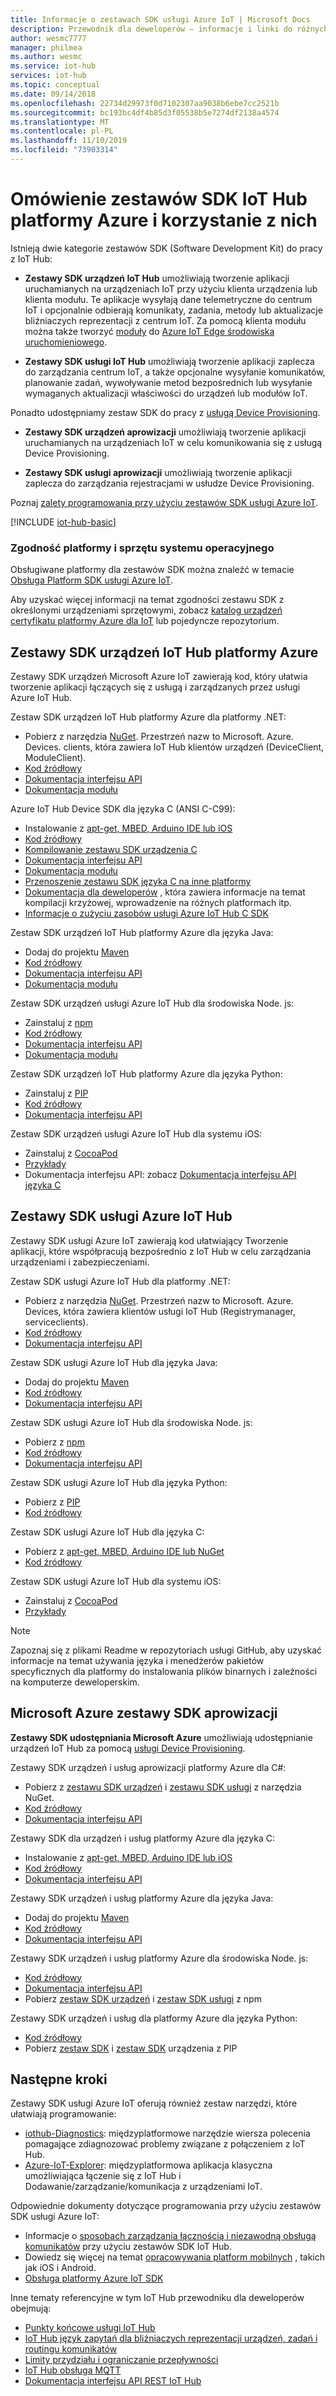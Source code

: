 ```yaml
---
title: Informacje o zestawach SDK usługi Azure IoT | Microsoft Docs
description: Przewodnik dla deweloperów — informacje i linki do różnych zestawów SDK urządzeń i usług Azure IoT, których można użyć do kompilowania aplikacji urządzeń i aplikacji zaplecza.
author: wesmc7777
manager: philmea
ms.author: wesmc
ms.service: iot-hub
services: iot-hub
ms.topic: conceptual
ms.date: 09/14/2018
ms.openlocfilehash: 22734d29973f0d7102307aa9038b6ebe7cc2521b
ms.sourcegitcommit: bc193bc4df4b85d3f05538b5e7274df2138a4574
ms.translationtype: MT
ms.contentlocale: pl-PL
ms.lasthandoff: 11/10/2019
ms.locfileid: "73903314"
---
```

# <a name="understand-and-use-azure-iot-hub-sdks"></a>Omówienie zestawów SDK IoT Hub platformy Azure i korzystanie z nich

Istnieją dwie kategorie zestawów SDK (Software Development Kit) do pracy z IoT Hub:

* **Zestawy SDK urządzeń IoT Hub** umożliwiają tworzenie aplikacji uruchamianych na urządzeniach IoT przy użyciu klienta urządzenia lub klienta modułu. Te aplikacje wysyłają dane telemetryczne do centrum IoT i opcjonalnie odbierają komunikaty, zadania, metody lub aktualizacje bliźniaczych reprezentacji z centrum IoT.  Za pomocą klienta modułu można także tworzyć [moduły](../iot-edge/iot-edge-modules.md) do [Azure IoT Edge środowiska uruchomieniowego](../iot-edge/about-iot-edge.md).

* **Zestawy SDK usługi IoT Hub** umożliwiają tworzenie aplikacji zaplecza do zarządzania centrum IoT, a także opcjonalne wysyłanie komunikatów, planowanie zadań, wywoływanie metod bezpośrednich lub wysyłanie wymaganych aktualizacji właściwości do urządzeń lub modułów IoT.

Ponadto udostępniamy zestaw SDK do pracy z [usługą Device Provisioning](../iot-dps/about-iot-dps.md).
* **Zestawy SDK urządzeń aprowizacji** umożliwiają tworzenie aplikacji uruchamianych na urządzeniach IoT w celu komunikowania się z usługą Device Provisioning.

* **Zestawy SDK usługi aprowizacji** umożliwiają tworzenie aplikacji zaplecza do zarządzania rejestracjami w usłudze Device Provisioning.

Poznaj [zalety programowania przy użyciu zestawów SDK usługi Azure IoT](https://azure.microsoft.com/blog/benefits-of-using-the-azure-iot-sdks-in-your-azure-iot-solution/).

[!INCLUDE [iot-hub-basic](../../includes/iot-hub-basic-partial.md)]


### <a name="os-platform-and-hardware-compatibility"></a>Zgodność platformy i sprzętu systemu operacyjnego

Obsługiwane platformy dla zestawów SDK można znaleźć w temacie [Obsługa Platform SDK usługi Azure IoT](iot-hub-device-sdk-platform-support.md).

Aby uzyskać więcej informacji na temat zgodności zestawu SDK z określonymi urządzeniami sprzętowymi, zobacz [katalog urządzeń certyfikatu platformy Azure dla IoT](https://catalog.azureiotsolutions.com/) lub pojedyncze repozytorium.

## <a name="azure-iot-hub-device-sdks"></a>Zestawy SDK urządzeń IoT Hub platformy Azure

Zestawy SDK urządzeń Microsoft Azure IoT zawierają kod, który ułatwia tworzenie aplikacji łączących się z usługą i zarządzanych przez usługi Azure IoT Hub.

Zestaw SDK urządzeń IoT Hub platformy Azure dla platformy .NET: 

* Pobierz z narzędzia [NuGet](https://www.nuget.org/packages/Microsoft.Azure.Devices.Client/).  Przestrzeń nazw to Microsoft. Azure. Devices. clients, która zawiera IoT Hub klientów urządzeń (DeviceClient, ModuleClient).
* [Kod źródłowy](https://github.com/Azure/azure-iot-sdk-csharp)
* [Dokumentacja interfejsu API](https://docs.microsoft.com/dotnet/api/microsoft.azure.devices?view=azure-dotnet)
* [Dokumentacja modułu](https://docs.microsoft.com/dotnet/api/microsoft.azure.devices.client.moduleclient?view=azure-dotnet)

Azure IoT Hub Device SDK dla języka C (ANSI C-C99):

* Instalowanie z [apt-get, MBED, Arduino IDE lub iOS](https://github.com/Azure/azure-iot-sdk-c/blob/master/readme.md#packages-and-libraries)
* [Kod źródłowy](https://github.com/Azure/azure-iot-sdk-c)
* [Kompilowanie zestawu SDK urządzenia C](https://github.com/Azure/azure-iot-sdk-c/blob/master/iothub_client/readme.md#compiling-the-c-device-sdk)
* [Dokumentacja interfejsu API](https://docs.microsoft.com/azure/iot-hub/iot-c-sdk-ref/)
* [Dokumentacja modułu](https://docs.microsoft.com/azure/iot-hub/iot-c-sdk-ref/iothub-module-client-h)
* [Przenoszenie zestawu SDK języka C na inne platformy](https://github.com/Azure/azure-c-shared-utility/blob/master/devdoc/porting_guide.md)
* [Dokumentacja dla deweloperów](https://github.com/Azure/azure-iot-sdk-c/tree/master/doc) , która zawiera informacje na temat kompilacji krzyżowej, wprowadzenie na różnych platformach itp.
* [Informacje o zużyciu zasobów usługi Azure IoT Hub C SDK](https://github.com/Azure/azure-iot-sdk-c/blob/master/doc/c_sdk_resource_information.md)

Zestaw SDK urządzeń IoT Hub platformy Azure dla języka Java: 

* Dodaj do projektu [Maven](https://github.com/Azure/azure-iot-sdk-java/blob/master/doc/java-devbox-setup.md#for-the-device-sdk)
* [Kod źródłowy](https://github.com/Azure/azure-iot-sdk-java)
* [Dokumentacja interfejsu API](https://docs.microsoft.com/java/api/com.microsoft.azure.sdk.iot.device)
* [Dokumentacja modułu](https://docs.microsoft.com/java/api/com.microsoft.azure.sdk.iot.device.moduleclient?view=azure-java-stable)

Zestaw SDK urządzeń usługi Azure IoT Hub dla środowiska Node. js: 

* Zainstaluj z [npm](https://www.npmjs.com/package/azure-iot-device)
* [Kod źródłowy](https://github.com/Azure/azure-iot-sdk-node)
* [Dokumentacja interfejsu API](https://docs.microsoft.com/javascript/api/azure-iot-device/?view=azure-iot-typescript-latest)
* [Dokumentacja modułu](https://docs.microsoft.com/javascript/api/azure-iot-device/moduleclient?view=azure-node-latest)

Zestaw SDK urządzeń IoT Hub platformy Azure dla języka Python: 

* Zainstaluj z [PIP](https://pypi.org/project/azure-iot-device/)
* [Kod źródłowy](https://github.com/Azure/azure-iot-sdk-python)
* [Dokumentacja interfejsu API](https://docs.microsoft.com/python/api/azure-iot-device)

Zestaw SDK urządzeń usługi Azure IoT Hub dla systemu iOS: 

* Zainstaluj z [CocoaPod](https://cocoapods.org/pods/AzureIoTHubClient)
* [Przykłady](https://github.com/Azure-Samples/azure-iot-samples-ios)
* Dokumentacja interfejsu API: zobacz [Dokumentacja interfejsu API języka C](https://docs.microsoft.com/azure/iot-hub/iot-c-sdk-ref/)

## <a name="azure-iot-hub-service-sdks"></a>Zestawy SDK usługi Azure IoT Hub

Zestawy SDK usługi Azure IoT zawierają kod ułatwiający Tworzenie aplikacji, które współpracują bezpośrednio z IoT Hub w celu zarządzania urządzeniami i zabezpieczeniami.

Zestaw SDK usługi Azure IoT Hub dla platformy .NET:

* Pobierz z narzędzia [NuGet](https://www.nuget.org/packages/Microsoft.Azure.Devices/).  Przestrzeń nazw to Microsoft. Azure. Devices, która zawiera klientów usługi IoT Hub (Registrymanager, serviceclients).
* [Kod źródłowy](https://github.com/Azure/azure-iot-sdk-csharp)
* [Dokumentacja interfejsu API](https://docs.microsoft.com/dotnet/api/microsoft.azure.devices)

Zestaw SDK usługi Azure IoT Hub dla języka Java: 

* Dodaj do projektu [Maven](https://github.com/Azure/azure-iot-sdk-java/blob/master/doc/java-devbox-setup.md#for-the-service-sdk)
* [Kod źródłowy](https://github.com/Azure/azure-iot-sdk-java)
* [Dokumentacja interfejsu API](https://docs.microsoft.com/java/api/com.microsoft.azure.sdk.iot.service)

Zestaw SDK usługi Azure IoT Hub dla środowiska Node. js: 

* Pobierz z [npm](https://www.npmjs.com/package/azure-iothub)
* [Kod źródłowy](https://github.com/Azure/azure-iot-sdk-node)
* [Dokumentacja interfejsu API](https://docs.microsoft.com/javascript/api/azure-iothub/?view=azure-iot-typescript-latest)

Zestaw SDK usługi Azure IoT Hub dla języka Python: 

* Pobierz z [PIP](https://pypi.python.org/pypi/azure-iothub-service-client/)
* [Kod źródłowy](https://github.com/Azure/azure-iot-sdk-python/tree/v1-deprecated)

Zestaw SDK usługi Azure IoT Hub dla języka C: 

* Pobierz z [apt-get, MBED, Arduino IDE lub NuGet](https://github.com/Azure/azure-iot-sdk-c/blob/master/readme.md)
* [Kod źródłowy](https://github.com/Azure/azure-iot-sdk-c)

Zestaw SDK usługi Azure IoT Hub dla systemu iOS: 

* Zainstaluj z [CocoaPod](https://cocoapods.org/pods/AzureIoTHubServiceClient)
* [Przykłady](https://github.com/Azure-Samples/azure-iot-samples-ios)

> [!NOTE]
> Zapoznaj się z plikami Readme w repozytoriach usługi GitHub, aby uzyskać informacje na temat używania języka i menedżerów pakietów specyficznych dla platformy do instalowania plików binarnych i zależności na komputerze deweloperskim.

## <a name="microsoft-azure-provisioning-sdks"></a>Microsoft Azure zestawy SDK aprowizacji

**Zestawy SDK udostępniania Microsoft Azure** umożliwiają udostępnianie urządzeń IoT Hub za pomocą [usługi Device Provisioning](../iot-dps/about-iot-dps.md).

Zestawy SDK urządzeń i usług aprowizacji platformy Azure dla C#:

* Pobierz z [zestawu SDK urządzeń](https://www.nuget.org/packages/Microsoft.Azure.Devices.Provisioning.Client/) i [zestawu SDK usługi](https://www.nuget.org/packages/Microsoft.Azure.Devices.Provisioning.Service/) z narzędzia NuGet.
* [Kod źródłowy](https://github.com/Azure/azure-iot-sdk-csharp/)
* [Dokumentacja interfejsu API](https://docs.microsoft.com/dotnet/api/microsoft.azure.devices.provisioning.client?view=azure-dotnet)

Zestawy SDK dla urządzeń i usług platformy Azure dla języka C:

* Instalowanie z [apt-get, MBED, Arduino IDE lub iOS](https://github.com/Azure/azure-iot-sdk-c/blob/master/readme.md#packages-and-libraries)
* [Kod źródłowy](https://github.com/Azure/azure-iot-sdk-c/blob/master/provisioning_client)
* [Dokumentacja interfejsu API](https://docs.microsoft.com/azure/iot-hub/iot-c-sdk-ref/)

Zestawy SDK urządzeń i usług platformy Azure dla języka Java:

* Dodaj do projektu [Maven](https://github.com/Azure/azure-iot-sdk-java/blob/master/doc/java-devbox-setup.md#for-the-service-sdk)
* [Kod źródłowy](https://github.com/Azure/azure-iot-sdk-java/blob/master/provisioning)
* [Dokumentacja interfejsu API](https://docs.microsoft.com/java/api/com.microsoft.azure.sdk.iot.provisioning.device?view=azure-java-stable)

Zestawy SDK urządzeń i usług platformy Azure dla środowiska Node. js:

* [Kod źródłowy](https://github.com/Azure/azure-iot-sdk-node/tree/master/provisioning)
* [Dokumentacja interfejsu API](https://docs.microsoft.com/javascript/api/overview/azure/iothubdeviceprovisioning?view=azure-node-latest)
* Pobierz [zestaw SDK urządzeń](https://badge.fury.io/js/azure-iot-provisioning-device) i [zestaw SDK usługi](https://badge.fury.io/js/azure-iot-provisioning-service) z npm

Zestawy SDK urządzeń i usług dla platformy Azure dla języka Python:

* [Kod źródłowy](https://github.com/Azure/azure-iot-device)
* Pobierz [zestaw SDK](https://pypi.org/project/azure-iot-device/) i [zestaw SDK](https://pypi.org/project/azure-iothub-provisioningserviceclient/) urządzenia z PIP

## <a name="next-steps"></a>Następne kroki

Zestawy SDK usługi Azure IoT oferują również zestaw narzędzi, które ułatwiają programowanie:
* [iothub-Diagnostics](https://github.com/Azure/iothub-diagnostics): międzyplatformowe narzędzie wiersza polecenia pomagające zdiagnozować problemy związane z połączeniem z IoT Hub.
* [Azure-IoT-Explorer](https://github.com/Azure/azure-iot-explorer): międzyplatformowa aplikacja klasyczna umożliwiająca łączenie się z IoT Hub i Dodawanie/zarządzanie/komunikacja z urządzeniami IoT.

Odpowiednie dokumenty dotyczące programowania przy użyciu zestawów SDK usługi Azure IoT:
* Informacje o [sposobach zarządzania łącznością i niezawodną obsługą komunikatów](iot-hub-reliability-features-in-sdks.md) przy użyciu zestawów SDK IoT Hub.
* Dowiedz się więcej na temat [opracowywania platform mobilnych](iot-hub-how-to-develop-for-mobile-devices.md) , takich jak iOS i Android.
* [Obsługa platformy Azure IoT SDK](iot-hub-device-sdk-platform-support.md)


Inne tematy referencyjne w tym IoT Hub przewodniku dla deweloperów obejmują:

* [Punkty końcowe usługi IoT Hub](iot-hub-devguide-endpoints.md)
* [IoT Hub język zapytań dla bliźniaczych reprezentacji urządzeń, zadań i routingu komunikatów](iot-hub-devguide-query-language.md)
* [Limity przydziału i ograniczanie przepływności](iot-hub-devguide-quotas-throttling.md)
* [IoT Hub obsługa MQTT](iot-hub-mqtt-support.md)
* [Dokumentacja interfejsu API REST IoT Hub](/rest/api/iothub/)
